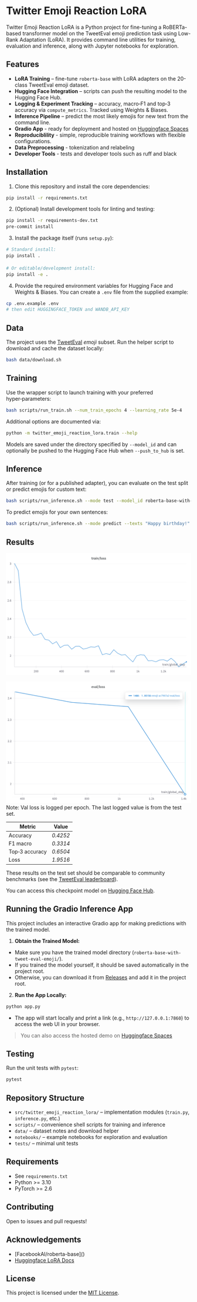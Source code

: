 # Twitter Emoji Reaction LoRA

Twitter Emoji Reaction LoRA is a Python project for fine-tuning a RoBERTa-based transformer model on the TweetEval emoji prediction task using Low-Rank Adaptation (LoRA). It provides command line utilities for training, evaluation and inference, along with Jupyter notebooks for exploration.

## Features

- **LoRA Training** – fine-tune `roberta-base` with LoRA adapters on the 20-class TweetEval emoji dataset.
- **Hugging Face Integration** – scripts can push the resulting model to the Hugging Face Hub.
- **Logging & Experiment Tracking** – accuracy, macro‑F1 and top‑3 accuracy via `compute_metrics`. Tracked using Weights & Biases.
- **Inference Pipeline** – predict the most likely emojis for new text from the command line.
- **Gradio App** - ready for deployment and hosted on [Huggingface Spaces](https://huggingface.co/spaces/codinglabsong/twitter-emoji-reaction-coach-lora)
- **Reproduciblility** - simple, reproducible training workflows with flexible configurations.
- **Data Preprocessing** - tokenization and relabeling
- **Developer Tools** - tests and developer tools such as ruff and black

## Installation

1. Clone this repository and install the core dependencies:

```bash
pip install -r requirements.txt
```

2. (Optional) Install development tools for linting and testing:

```bash
pip install -r requirements-dev.txt
pre-commit install
```

3. Install the package itself (runs `setup.py`):
```bash
# Standard install:
pip install .

# Or editable/development install:
pip install -e .
```

4. Provide the required environment variables for Hugging Face and Weights & Biases. You can create a `.env` file from the supplied example:

```bash
cp .env.example .env
# then edit HUGGINGFACE_TOKEN and WANDB_API_KEY
```

## Data

The project uses the [TweetEval](https://huggingface.co/datasets/tweet_eval) *emoji* subset. Run the helper script to download and cache the dataset locally:

```bash
bash data/download.sh
```

## Training

Use the wrapper script to launch training with your preferred hyper‑parameters:

```bash
bash scripts/run_train.sh --num_train_epochs 4 --learning_rate 5e-4
```

Additional options are documented via:

```bash
python -m twitter_emoji_reaction_lora.train --help
```

Models are saved under the directory specified by `--model_id` and can optionally be pushed to the Hugging Face Hub when `--push_to_hub` is set.

## Inference

After training (or for a published adapter), you can evaluate on the test split or predict emojis for custom text:

```bash
bash scripts/run_inference.sh --mode test --model_id roberta-base-with-tweet-eval-emoji
```

To predict emojis for your own sentences:

```bash
bash scripts/run_inference.sh --mode predict --texts "Happy birthday!" "I love this" --top_k 3
```

## Results

![Train Loss curves](assets/loss.png)

![Val Loss curves](assets/val_loss.png)
Note: Val loss is logged per epoch. The last logged value is from the test set.

| Metric | Value |
| ------ | ----- |
| Accuracy | *0.4252* |
| F1 macro | *0.3314* |
| Top‑3 accuracy | *0.6504* |
| Loss | *1.9516* |

These results on the test set should be comparable to community benchmarks (see the [TweetEval leaderboard](https://github.com/cardiffnlp/tweeteval)).

You can access this checkpoint model on [Hugging Face Hub](https://huggingface.co/codinglabsong/roberta-base-with-tweet-eval-emoji).

## Running the Gradio Inference App
This project includes an interactive Gradio app for making predictions with the trained model.

1. **Obtain the Trained Model:**
- Make sure you have the trained model directory (`roberta-base-with-tweet-eval-emoji/`). 
- If you trained the model yourself, it should be saved automatically in the project root.
- Otherwise, you can download it from [Releases](https://github.com/codinglabsong/twitter-emoji-reaction-coach-lora/releases/tag/v1.0.0) and add it in the project root.

2. **Run the App Locally:**
```bash
python app.py
```
- The app will start locally and print a link (e.g., `http://127.0.0.1:7860`) to access the web UI in your browser.

> You can also access the hosted demo on [Huggingface Spaces](https://huggingface.co/spaces/codinglabsong/twitter-emoji-reaction-coach-lora)

## Testing

Run the unit tests with `pytest`:

```bash
pytest
```

## Repository Structure

- `src/twitter_emoji_reaction_lora/` – implementation modules (`train.py`, `inference.py`, etc.)
- `scripts/` – convenience shell scripts for training and inference
- `data/` – dataset notes and download helper
- `notebooks/` – example notebooks for exploration and evaluation
- `tests/` – minimal unit tests

## Requirements

- See `requirements.txt`
- Python >= 3.10
- PyTorch >= 2.6

## Contributing

Open to issues and pull requests!

## Acknowledgements
- [FacebookAI/roberta-base][(](https://huggingface.co/FacebookAI/roberta-base))
- [Huggingface LoRA Docs](https://huggingface.co/docs/peft/main/en/conceptual_guides/lora)

## License

This project is licensed under the [MIT License](LICENSE).